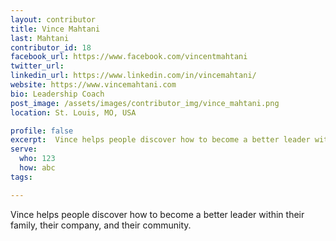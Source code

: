 ```yaml
---
layout: contributor
title: Vince Mahtani
last: Mahtani
contributor_id: 18
facebook_url: https://www.facebook.com/vincentmahtani
twitter_url: 
linkedin_url: https://www.linkedin.com/in/vincemahtani/
website: https://www.vincemahtani.com
bio: Leadership Coach
post_image: /assets/images/contributor_img/vince_mahtani.png
location: St. Louis, MO, USA

profile: false
excerpt:  Vince helps people discover how to become a better leader within their family, their company, and their community. 
serve:
  who: 123
  how: abc
tags:

---
```


Vince helps people discover how to become a better leader within their family, their company, and their community. 